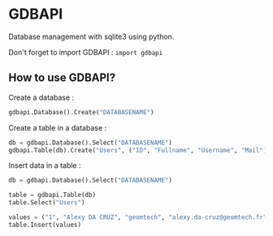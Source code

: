 # GDBAPI
Database management with sqlite3 using python.

Don't forget to import GDBAPI : ``import gdbapi``

## How to use GDBAPI?
Create a database :
```python
gdbapi.Database().Create("DATABASENAME")
```

Create a table in a database :
```python
db = gdbapi.Database().Select("DATABASENAME")
gdbapi.Table(db).Create("Users", ("ID", "Fullname", "Username", "Mail"))
```

Insert data in a table :
```python
db = gdbapi.Database().Select("DATABASENAME")

table = gdbapi.Table(db)
table.Select("Users")

values = ("1", "Alexy DA CRUZ", "geomtech", "alexy.da-cruz@geomtech.fr")
table.Insert(values)
```